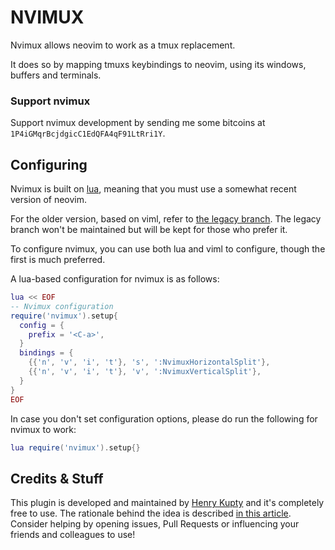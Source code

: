 # NVIMUX

Nvimux allows neovim to work as a tmux replacement.

It does so by mapping tmuxs keybindings to neovim, using its windows, buffers and terminals.

### Support nvimux
Support nvimux development by sending me some bitcoins at `1P4iGMqrBcjdgicC1EdQFA4qF91LtRri1Y`.

## Configuring

Nvimux is built on [lua](https://github.com/neovim/neovim/pull/4411), meaning that you must use a somewhat recent version of neovim.

For the older version, based on viml, refer to [the legacy branch](https://github.com/hkupty/nvimux/tree/legacy). The legacy branch won't be maintained but will be kept for those who prefer it.

To configure nvimux, you can use both lua and viml to configure, though the first is much preferred.

A lua-based configuration for nvimux is as follows:

```lua
lua << EOF
-- Nvimux configuration
require('nvimux').setup{
  config = {
    prefix = '<C-a>',
  }
  bindings = {
    {{'n', 'v', 'i', 't'}, 's', ':NvimuxHorizontalSplit'},
    {{'n', 'v', 'i', 't'}, 'v', ':NvimuxVerticalSplit'},
  }
}
EOF
```

In case you don't set configuration options, please do run the following for nvimux to work:
```lua
lua require('nvimux').setup{}
```

## Credits & Stuff

This plugin is developed and maintained by [Henry Kupty](http://github.com/hkupty) and it's completely free to use.
The rationale behind the idea is described [in this article](http://hkupty.github.io/2016/Ditching-TMUX/).
Consider helping by opening issues, Pull Requests or influencing your friends and colleagues to use!
